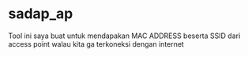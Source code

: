 # sadap_ap
Tool ini saya buat untuk mendapakan MAC ADDRESS beserta SSID dari access point walau kita ga terkoneksi dengan internet
